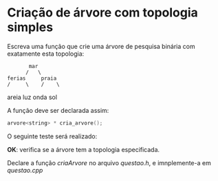 # Criação de árvore com topologia simples

Escreva uma função que crie uma árvore de pesquisa binária com exatamente esta topologia:

           mar
          /   \
    ferias     praia
    /     \    /    \
 areia    luz onda  sol

A função deve ser declarada assim:

```c++
arvore<string> * cria_arvore();
```

O seguinte teste será realizado:

**OK**: verifica se a árvore tem a topologia especificada.

Declare a função _criaArvore_ no arquivo _questao.h_, e imnplemente-a em _questao.cpp_
